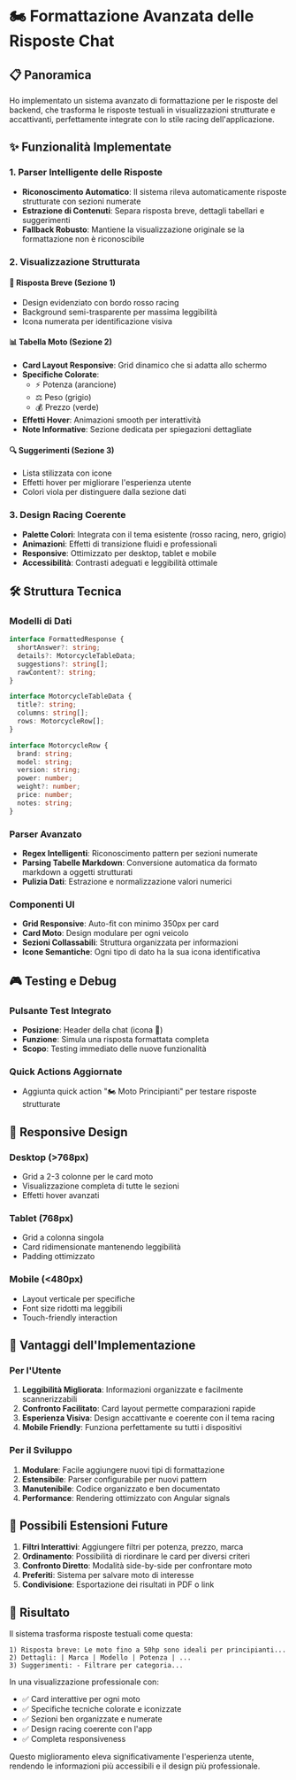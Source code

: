 # 🏍️ Formattazione Avanzata delle Risposte Chat

## 📋 Panoramica

Ho implementato un sistema avanzato di formattazione per le risposte del backend, che trasforma le risposte testuali in visualizzazioni strutturate e accattivanti, perfettamente integrate con lo stile racing dell'applicazione.

## ✨ Funzionalità Implementate

### 1. **Parser Intelligente delle Risposte**
- **Riconoscimento Automatico**: Il sistema rileva automaticamente risposte strutturate con sezioni numerate
- **Estrazione di Contenuti**: Separa risposta breve, dettagli tabellari e suggerimenti
- **Fallback Robusto**: Mantiene la visualizzazione originale se la formattazione non è riconoscibile

### 2. **Visualizzazione Strutturata**

#### 🎯 **Risposta Breve (Sezione 1)**
- Design evidenziato con bordo rosso racing
- Background semi-trasparente per massima leggibilità
- Icona numerata per identificazione visiva

#### 📊 **Tabella Moto (Sezione 2)**
- **Card Layout Responsive**: Grid dinamico che si adatta allo schermo
- **Specifiche Colorate**: 
  - ⚡ Potenza (arancione)
  - ⚖️ Peso (grigio)
  - 💰 Prezzo (verde)
- **Effetti Hover**: Animazioni smooth per interattività
- **Note Informative**: Sezione dedicata per spiegazioni dettagliate

#### 🔍 **Suggerimenti (Sezione 3)**
- Lista stilizzata con icone
- Effetti hover per migliorare l'esperienza utente
- Colori viola per distinguere dalla sezione dati

### 3. **Design Racing Coerente**
- **Palette Colori**: Integrata con il tema esistente (rosso racing, nero, grigio)
- **Animazioni**: Effetti di transizione fluidi e professionali
- **Responsive**: Ottimizzato per desktop, tablet e mobile
- **Accessibilità**: Contrasti adeguati e leggibilità ottimale

## 🛠️ Struttura Tecnica

### Modelli di Dati
```typescript
interface FormattedResponse {
  shortAnswer?: string;
  details?: MotorcycleTableData;
  suggestions?: string[];
  rawContent?: string;
}

interface MotorcycleTableData {
  title?: string;
  columns: string[];
  rows: MotorcycleRow[];
}

interface MotorcycleRow {
  brand: string;
  model: string;
  version: string;
  power: number;
  weight?: number;
  price: number;
  notes: string;
}
```

### Parser Avanzato
- **Regex Intelligenti**: Riconoscimento pattern per sezioni numerate
- **Parsing Tabelle Markdown**: Conversione automatica da formato markdown a oggetti strutturati
- **Pulizia Dati**: Estrazione e normalizzazione valori numerici

### Componenti UI
- **Grid Responsive**: Auto-fit con minimo 350px per card
- **Card Moto**: Design modulare per ogni veicolo
- **Sezioni Collassabili**: Struttura organizzata per informazioni
- **Icone Semantiche**: Ogni tipo di dato ha la sua icona identificativa

## 🎮 Testing e Debug

### Pulsante Test Integrato
- **Posizione**: Header della chat (icona 🧪)
- **Funzione**: Simula una risposta formattata completa
- **Scopo**: Testing immediato delle nuove funzionalità

### Quick Actions Aggiornate
- Aggiunta quick action "🏍️ Moto Principianti" per testare risposte strutturate

## 📱 Responsive Design

### Desktop (>768px)
- Grid a 2-3 colonne per le card moto
- Visualizzazione completa di tutte le sezioni
- Effetti hover avanzati

### Tablet (768px)
- Grid a colonna singola
- Card ridimensionate mantenendo leggibilità
- Padding ottimizzato

### Mobile (<480px)
- Layout verticale per specifiche
- Font size ridotti ma leggibili
- Touch-friendly interaction

## 🚀 Vantaggi dell'Implementazione

### Per l'Utente
1. **Leggibilità Migliorata**: Informazioni organizzate e facilmente scannerizzabili
2. **Confronto Facilitato**: Card layout permette comparazioni rapide
3. **Esperienza Visiva**: Design accattivante e coerente con il tema racing
4. **Mobile Friendly**: Funziona perfettamente su tutti i dispositivi

### Per il Sviluppo
1. **Modulare**: Facile aggiungere nuovi tipi di formattazione
2. **Estensibile**: Parser configurabile per nuovi pattern
3. **Manutenibile**: Codice organizzato e ben documentato
4. **Performance**: Rendering ottimizzato con Angular signals

## 🔮 Possibili Estensioni Future

1. **Filtri Interattivi**: Aggiungere filtri per potenza, prezzo, marca
2. **Ordinamento**: Possibilità di riordinare le card per diversi criteri
3. **Confronto Diretto**: Modalità side-by-side per confrontare moto
4. **Preferiti**: Sistema per salvare moto di interesse
5. **Condivisione**: Esportazione dei risultati in PDF o link

## 🎯 Risultato

Il sistema trasforma risposte testuali come questa:

```
1) Risposta breve: Le moto fino a 50hp sono ideali per principianti...
2) Dettagli: | Marca | Modello | Potenza | ...
3) Suggerimenti: - Filtrare per categoria...
```

In una visualizzazione professionale con:
- ✅ Card interattive per ogni moto
- ✅ Specifiche tecniche colorate e iconizzate  
- ✅ Sezioni ben organizzate e numerate
- ✅ Design racing coerente con l'app
- ✅ Completa responsiveness

Questo miglioramento eleva significativamente l'esperienza utente, rendendo le informazioni più accessibili e il design più professionale.
